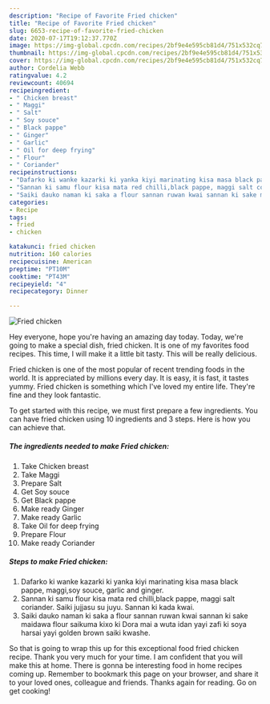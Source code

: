 ```yaml
---
description: "Recipe of Favorite Fried chicken"
title: "Recipe of Favorite Fried chicken"
slug: 6653-recipe-of-favorite-fried-chicken
date: 2020-07-17T19:12:37.770Z
image: https://img-global.cpcdn.com/recipes/2bf9e4e595cb81d4/751x532cq70/fried-chicken-recipe-main-photo.jpg
thumbnail: https://img-global.cpcdn.com/recipes/2bf9e4e595cb81d4/751x532cq70/fried-chicken-recipe-main-photo.jpg
cover: https://img-global.cpcdn.com/recipes/2bf9e4e595cb81d4/751x532cq70/fried-chicken-recipe-main-photo.jpg
author: Cordelia Webb
ratingvalue: 4.2
reviewcount: 40694
recipeingredient:
- " Chicken breast"
- " Maggi"
- " Salt"
- " Soy souce"
- " Black pappe"
- " Ginger"
- " Garlic"
- " Oil for deep frying"
- " Flour"
- " Coriander"
recipeinstructions:
- "Dafarko ki wanke kazarki ki yanka kiyi marinating kisa masa black pappe, maggi,soy souce, garlic and ginger."
- "Sannan ki samu flour kisa mata red chilli,black pappe, maggi salt coriander. Saiki jujjasu su juyu. Sannan ki kada kwai."
- "Saiki dauko naman ki saka a flour sannan ruwan kwai sannan ki sake maidawa flour saikuma kixo ki Dora mai a wuta idan yayi zafi ki soya harsai yayi golden brown saiki kwashe."
categories:
- Recipe
tags:
- fried
- chicken

katakunci: fried chicken 
nutrition: 160 calories
recipecuisine: American
preptime: "PT10M"
cooktime: "PT43M"
recipeyield: "4"
recipecategory: Dinner

---
```



![Fried chicken](https://img-global.cpcdn.com/recipes/2bf9e4e595cb81d4/751x532cq70/fried-chicken-recipe-main-photo.jpg)

Hey everyone, hope you're having an amazing day today. Today, we're going to make a special dish, fried chicken. It is one of my favorites food recipes. This time, I will make it a little bit tasty. This will be really delicious.

Fried chicken is one of the most popular of recent trending foods in the world. It is appreciated by millions every day. It is easy, it is fast, it tastes yummy. Fried chicken is something which I've loved my entire life. They're fine and they look fantastic.




To get started with this recipe, we must first prepare a few ingredients. You can have fried chicken using 10 ingredients and 3 steps. Here is how you can achieve that.

<!--inarticleads1-->

##### The ingredients needed to make Fried chicken:

1. Take  Chicken breast
1. Take  Maggi
1. Prepare  Salt
1. Get  Soy souce
1. Get  Black pappe
1. Make ready  Ginger
1. Make ready  Garlic
1. Take  Oil for deep frying
1. Prepare  Flour
1. Make ready  Coriander




<!--inarticleads2-->

##### Steps to make Fried chicken:

1. Dafarko ki wanke kazarki ki yanka kiyi marinating kisa masa black pappe, maggi,soy souce, garlic and ginger.
1. Sannan ki samu flour kisa mata red chilli,black pappe, maggi salt coriander. Saiki jujjasu su juyu. Sannan ki kada kwai.
1. Saiki dauko naman ki saka a flour sannan ruwan kwai sannan ki sake maidawa flour saikuma kixo ki Dora mai a wuta idan yayi zafi ki soya harsai yayi golden brown saiki kwashe.




So that is going to wrap this up for this exceptional food fried chicken recipe. Thank you very much for your time. I am confident that you will make this at home. There is gonna be interesting food in home recipes coming up. Remember to bookmark this page on your browser, and share it to your loved ones, colleague and friends. Thanks again for reading. Go on get cooking!
